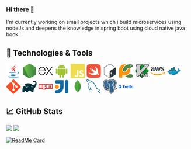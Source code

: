 

<!-- ![](https://github.com/JoniKarta/Kader/blob/master/Images/logo.jpg) -->
### Hi there 👋  

I'm currently working on small projects which i build microservices using nodeJs and deepens the knowledge in spring boot using cloud native java book. 

<!--
- 👯 I’m looking to collaborate on ...
- 🤔 I’m looking for help with ...
- 💬 Ask me about ...
- 📫 How to reach me: ...
- 😄 Pronouns: ...
- ⚡ Fun fact: ...
-->


## 🔧 Technologies & Tools

<div>
  <img src="https://raw.githubusercontent.com/devicons/devicon/master/icons/java/java-original.svg" alt="Java" width="40" height="40" />
  <img src="https://raw.githubusercontent.com/devicons/devicon/master/icons/nodejs/nodejs-original.svg" alt="NodeJS" width="40" height="40" />
  <img src="https://raw.githubusercontent.com/devicons/devicon/master/icons/express/express-original.svg" alt="Express" width="40" height="40" />
  <img src="https://raw.githubusercontent.com/devicons/devicon/master/icons/android/android-original.svg" alt="Android" width="40" height="40" />
  <img src="https://raw.githubusercontent.com/devicons/devicon/master/icons/javascript/javascript-plain.svg" alt="Javascript" width="40" height="40" />
  <img src="https://raw.githubusercontent.com/devicons/devicon/master/icons/swift/swift-original.svg" alt="Swift" width="40" height="40" />
  <img src="https://raw.githubusercontent.com/devicons/devicon/master/icons/bash/bash-original.svg" alt="Bash" width="40" height="40" />
  <img src="https://raw.githubusercontent.com/devicons/devicon/master/icons/pycharm/pycharm-original.svg" alt="Bash" width="40" height="40" />
  <img src="https://raw.githubusercontent.com/devicons/devicon/master/icons/vim/vim-original.svg" alt="Vim" width="40" height="40" />
  <img src="https://raw.githubusercontent.com/devicons/devicon/master/icons/amazonwebservices/amazonwebservices-original-wordmark.svg" alt="Amazon" width="40" height="40" />
  <img src="https://raw.githubusercontent.com/devicons/devicon/master/icons/docker/docker-original.svg" alt="Docker" width="40" height="40" />
  <img src="https://raw.githubusercontent.com/devicons/devicon/master/icons/git/git-original.svg" alt="Git" width="40" height="40" />
  <img src="https://raw.githubusercontent.com/devicons/devicon/master/icons/gradle/gradle-plain.svg" alt="Gradle" width="40" height="40" />
  <img src="https://raw.githubusercontent.com/devicons/devicon/master/icons/npm/npm-original-wordmark.svg" alt="NPM" width="40" height="40" />
  <img src="https://raw.githubusercontent.com/devicons/devicon/master/icons/intellij/intellij-original.svg" alt="intellij" width="40" height="40" />
  <img src="https://raw.githubusercontent.com/devicons/devicon/master/icons/mongodb/mongodb-original.svg" alt="MongoDB" width="40" height="40" />
  <img src="https://raw.githubusercontent.com/devicons/devicon/master/icons/mysql/mysql-original.svg" alt="MySQL" width="40" height="40" />
  <img src="https://raw.githubusercontent.com/devicons/devicon/master/icons/postgresql/postgresql-original.svg" alt="PostgreSQL" width="40" height="40" />
  <img src="https://raw.githubusercontent.com/devicons/devicon/master/icons/trello/trello-plain-wordmark.svg" alt="Bash" width="40" height="40" />
</div>

## &#x1f4c8; GitHub Stats

![](https://github-readme-stats.vercel.app/api?username=JoniKarta&show_icons=true&theme=dark&line_height=33)
![](https://github-readme-stats.vercel.app/api/top-langs/?username=JoniKarta&hide=C%23%0A,html&theme=dark)

[![ReadMe Card](https://github-readme-stats.vercel.app/api/pin/?username=JoniKarta&repo=ShoppingCatalogService&theme=dark)](https://github.com/JoniKarta/ShoppingCatalogService)

